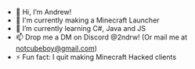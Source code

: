 - 👋 Hi, I’m Andrew!
- 👀 I'm currently making a Minecraft Launcher
- 🌱 I’m currently learning C#, Java and JS
- 📫 Drop me a DM on Discord @2ndrw! (Or mail me at notcubeboy@gmail.com) 
- ⚡ Fun fact: I quit making Minecraft Hacked clients

<!---
- 👋 Hi, I’m @ndrwcube
- 👀 I’m interested in ...
- 🌱 I’m currently learning ...
- 💞️ I’m looking to collaborate on ...
- 📫 How to reach me ...
- 😄 Pronouns: ...
- ⚡ Fun fact: ...
--->

<!---
ndrwcube/ndrwcube is a ✨ special ✨ repository because its `README.md` (this file) appears on your GitHub profile.
You can click the Preview link to take a look at your changes.
--->
